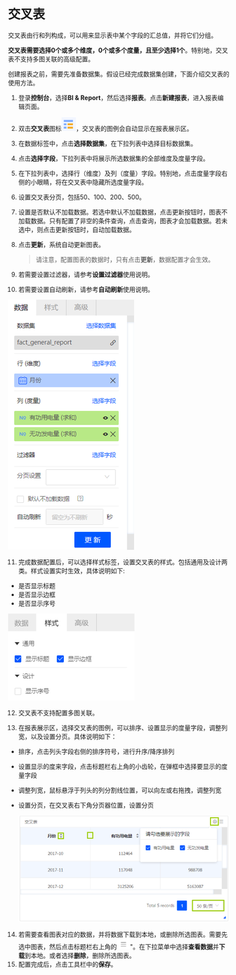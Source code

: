 # 交叉表

交叉表由行和列构成，可以用来显示表中某个字段的汇总值，并将它们分组。

**交叉表需要选择0个或多个维度，0个或多个度量，且至少选择1个**。特别地，交叉表不支持多图关联的高级配置。

创建报表之前，需要先准备数据集。假设已经完成数据集创建，下面介绍交叉表的使用方法。

1. 登录**控制台**，选择**BI & Report**，然后选择**报表**。点击**新建报表**，进入报表编辑页面。

2. 双击**交叉表**图标![crosstable_icon](../media/crosstable_icon.png)，交叉表的图例会自动显示在报表展示区。

3. 在数据标签中，点击**选择数据集**，在下拉列表中选择目标数据集。

4. 点击**选择字段**，下拉列表中将展示所选数据集的全部维度及度量字段。

5. 在下拉列表中，选择行（维度）及列（度量）字段。特别地，点击度量字段右侧的小眼睛，将在交叉表中隐藏所选度量字段。

6. 设置交叉表分页，包括50、100、200、500。

7. 设置是否默认不加载数据。若选中默认不加载数据，点击更新按钮时，图表不加载数据。只有配置了非空的条件查询，点击查询，图表才会加载数据。若未选中，则点击更新按钮时，自动加载数据。

8. 点击**更新**，系统自动更新图表。

   > 请注意，配置图表的数据时，只有点击**更新**，数据配置才会生效。

9. 若需要设置过滤器，请参考**设置过滤器**使用说明。

10. 若需要设置自动刷新，请参考**自动刷新**使用说明。

![crosstable_data](../media/crosstable_data.png)

11. 完成数据配置后，可以选择样式标签，设置交叉表的样式。包括通用及设计两类。样式设置实时生效，具体说明如下:

- 是否显示标题
- 是否显示边框
- 是否显示序号

![cross_style](../media/cross_style.png)

12. 交叉表不支持配置多图关联。

13. 在报表展示区，选择交叉表的图例，可以排序、设置显示的度量字段，调整列宽，以及设置分页。具体说明如下：

- 排序，点击列头字段右侧的排序符号，进行升序/降序排列

- 设置显示的度来字段，点击标题栏右上角的小齿轮，在弹框中选择要显示的度量字段

- 调整列宽，鼠标悬浮于列头的列分割线位置，可以向左或右拖拽，调整列宽

- 设置分页，在交叉表右下角分页器位置，设置分页

  ![crosstable_legend](../media/crosstable_legend.png)

14. 若需要查看图表对应的数据，并将数据下载到本地，或删除所选图表。需要先选中图表，然后点击标题栏右上角的![chart_spread](../media/chart_spread.png)"。在下拉菜单中选择**查看数据**并**下载**到本地。或者选择**删除**，删除所选图表。
15. 配置完成后，点击工具栏中的**保存**。
